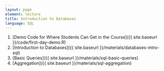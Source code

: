 ```yaml
---
layout: page
element: lecture
title: Introduction to Databases
language: SQL
---
```


1. [Demo Code for Where Students Can Get in the Course]({{ site.baseurl }}/code/first-day-demo.R)
2. [Introduction to Databases]({{ site.baseurl }}/materials/databases-intro-sql)
3. [Basic Queries]({{ site.baseurl }}/materials/sql-basic-queries)
4. [Aggregation]({{ site.baseurl }}/materials/sql-aggregation)
